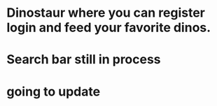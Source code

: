 # Dinostaur where you can register login and feed your favorite dinos.
# Search bar still in process 
# going to update 
